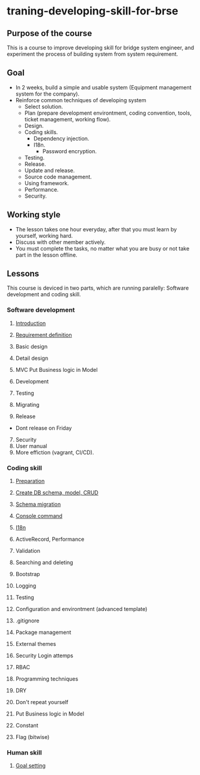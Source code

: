 # traning-developing-skill-for-brse

## Purpose of the course

This is a course to improve developing skill for bridge system engineer, and experiment the process of building system from system requirement.

## Goal

* In 2 weeks, build a simple and usable system (Equipment management system for the company).
* Reinforce common techniques of developing system
  * Select solution.
  * Plan (prepare development environtment, coding convention, tools, ticket management, working flow).
  * Design.
  * Coding skills.
    * Dependency injection.
    * I18n.
		* Password encryption.
  * Testing.
  * Release.
  * Update and release.
  * Source code management.
  * Using framework.
  * Performance.
  * Security.

## Working style

* The lesson takes one hour everyday, after that you must learn by yourself, working hard.
* Discuss with other member actively.
* You must complete the tasks, no matter what you are busy or not take part in the lesson offline.

## Lessons

This course is deviced in two parts, which are running paralelly: Software development and coding skill.

### Software development

1. [Introduction](./docs/softdev/introduction/README.md)
2. [Requirement definition](./docs/softdev/requirement/README.md)
2. Basic design
3. Detail design
  1. MVC Put Business logic in Model

4. Development
5. Testing
5. Migrating
6. Release
  * Dont release on Friday
7. Security
9. User manual
8. More effiction (vagrant, CI/CD).

### Coding skill

1. [Preparation](./docs/codingskill/preparation/README.md)
1. [Create DB schema, model, CRUD](./docs/codingskill/crud/README.md)
1. [Schema migration](./docs/codingskill/schemamigration/README.md)
1. [Console command](./docs/codingskill/commandline/README.md)
1. [I18n](./docs/codingskill/i18n/README.md)
1. ActiveRecord, Performance
1. Validation
1. Searching and deleting
1. Bootstrap
1. Logging
1. Testing
1. Configuration and environtment (advanced template)
1. .gitignore
1. Package management
1. External themes
  1. Security
    Login attemps
  1. RBAC

1. Programming techniques
  1. DRY
  1. Don't repeat yourself
  1. Put Business logic in Model
  1. Constant
  1. Flag (bitwise)

### Human skill

1. [Goal setting](./docs/humanskill/goalsetting/README.md)
